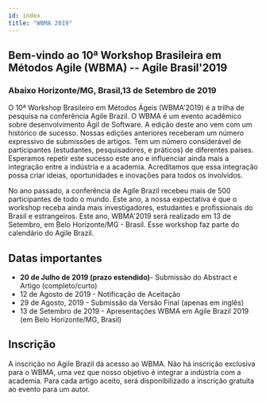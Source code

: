```yaml
---
id: index
title: "WBMA 2019"
---
```


## Bem-vindo ao 10ª Workshop Brasileira em Métodos Agile (WBMA) -- Agile Brasil'2019

### Abaixo Horizonte/MG, Brasil,13 de Setembro de 2019

O 10ª Workshop Brasileiro em Métodos Ágeis (WBMA'2019) é a trilha de pesquisa na conferência Agile Brazil. O WBMA é um evento acadêmico sobre desenvolvimento Ágil de Software. A edição deste ano vem com um histórico de sucesso. Nossas edições anteriores receberam um número expressivo de submissões de artigos. Tem um número considerável de participantes (estudantes, pesquisadores, e práticos) de diferentes países. Esperamos repetir este sucesso este ano e influenciar ainda mais a integração entre a indústria e a academia. Acreditamos que essa integração possa criar ideias, oportunidades e inovações para todos os involvidos.

No ano passado, a conferência de Agile Brazil recebeu mais de 500 participantes de todo o mundo. Este ano, a nossa expectativa é que o workshop receba ainda mais investigadores, estudantes e profissionais do Brasil e estrangeiros. Este ano, WBMA'2019 será realizado em 13 de Setembro, em Belo Horizonte/MG - Brasil. Esse workshop faz parte do calendário do Agile Brazil.

## Datas importantes

- **20 de Julho de 2019 (prazo estendido)**- Submissão do Abstract e Artigo (completo/curto) 
- 12 de Agosto de 2019 - Notificação de Aceitação
- 29 de Agosto, 2019 - Submissão da Versão Final (apenas em inglês)
- 13 de Setembro de 2019 - Apresentações WBMA em Agile Brazil 2019 (em Belo Horizonte/MG, Brasil)

## Inscrição

A inscrição no Agile Brazil dá acesso ao WBMA. Não há inscrição exclusiva para o WBMA, uma vez que nosso objetivo é integrar a indústria com a academia. Para cada artigo aceito, será disponibilizado a inscrição gratuita ao evento para um autor.
